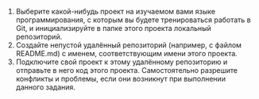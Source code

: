 <ol>
<li>Выберите какой-нибудь проект на изучаемом вами языке программирования, с которым вы будете тренироваться работать в Git, 
и инициализируйте в папке этого проекта локальный репозиторий.</li>
<li>Создайте непустой удалённый репозиторий (например, с файлом README.md) с именем, соответствующим имени этого проекта.</li>
<li>Подключите свой проект к этому удалённому репозиторию и отправьте в него код этого проекта. 
Самостоятельно разрешите конфликты и проблемы, если они возникнут при выполнении данного задания.</li>
</ol>
